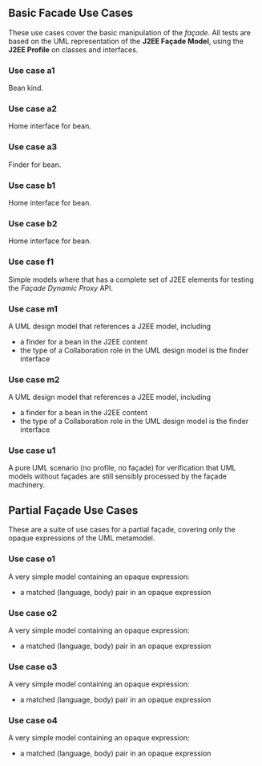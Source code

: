 ## Basic Facade Use Cases

These use cases cover the basic manipulation of the *façade*.
All tests are based on the UML representation of the
**J2EE Façade Model**, using the **J2EE Profile** on classes
and interfaces.

### Use case a1

Bean kind.

### Use case a2

Home interface for bean.

### Use case a3

Finder for bean.

### Use case b1

Home interface for bean.

### Use case b2

Home interface for bean.

### Use case f1

Simple models where that has a complete set of J2EE elements for
testing the *Façade Dynamic Proxy* API.

### Use case m1

A UML design model that references a J2EE model, including

* a finder for a bean in the J2EE content
* the type of a Collaboration role in the UML design model is the finder interface

### Use case m2

A UML design model that references a J2EE model, including

* a finder for a bean in the J2EE content
* the type of a Collaboration role in the UML design model is the finder interface

### Use case u1

A pure UML scenario (no profile, no façade) for verification that UML models
without façades are still sensibly processed by the façade machinery.

## Partial Façade Use Cases

These are a suite of use cases for a partial façade, covering only the opaque expressions
of the UML metamodel.

### Use case o1

A very simple model containing an opaque expression:

* a matched (language, body) pair in an opaque expression

### Use case o2

A very simple model containing an opaque expression:

* a matched (language, body) pair in an opaque expression

### Use case o3

A very simple model containing an opaque expression:

* a matched (language, body) pair in an opaque expression

### Use case o4

A very simple model containing an opaque expression:

* a matched (language, body) pair in an opaque expression
